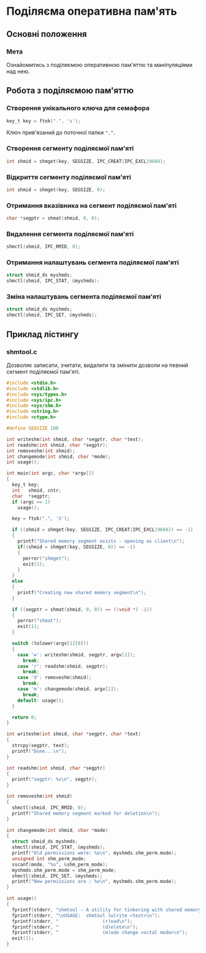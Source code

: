 # Поділяєма оперативна пам'ять

## Основні положення

### Мета
Ознайомитись з поділяємою оперативною пам'яттю та маніпуляціями над нею.

## Робота з поділяємою пам'яттю

### Створення унікального ключа для семафора
```c
key_t key = ftok(".", 's');
```
Ключ прив'язаний до поточної папки `"."`.

### Створення сегменту поділяємої пам'яті
```c
int shmid = shmget(key, SEGSIZE, IPC_CREAT|IPC_EXCL|0666);
```

### Відкриття сегменту поділяємої пам'яті
```c
int shmid = shmget(key, SEGSIZE, 0);
```

### Отримання вказівника на сегмент поділяємої пам'яті
```c
char *segptr = shmat(shmid, 0, 0);
```

### Видалення сегмента поділяємої пам'яті
```c
shmctl(shmid, IPC_RMID, 0);
```

### Отримання налаштувань сегмента поділяємої пам'яті
```c
struct shmid_ds myshmds;
shmctl(shmid, IPC_STAT, &myshmds);
```

### Зміна налаштувань сегмента поділяємої пам'яті
```c
struct shmid_ds myshmds;
shmctl(shmid, IPC_SET, &myshmds);
```

## Приклад лістингу

### shmtool.c
Дозволяє записати, зчитати, видалити та змінити дозволи на певний сегмент поділяємої пам'яті.

```c
#include <stdio.h>
#include <stdlib.h>
#include <sys/types.h>
#include <sys/ipc.h>
#include <sys/shm.h>
#include <string.h>
#include <ctype.h>

#define SEGSIZE 100

int writeshm(int shmid, char *segptr, char *text);
int readshm(int shmid, char *segptr);
int removeshm(int shmid);
int changemode(int shmid, char *mode);
int usage();

int main(int argc, char *argv[])
{
  key_t key;
  int   shmid, cntr;
  char  *segptr;
  if (argc == 1)
    usage();

  key = ftok(".", 'S');

  if ((shmid = shmget(key, SEGSIZE, IPC_CREAT|IPC_EXCL|0666)) == -1)
  {
    printf("Shared memory segment exists - opening as client\n");
    if((shmid = shmget(key, SEGSIZE, 0)) == -1)
    {
      perror("shmget");
      exit(1);
    }
  }
  else
  {
    printf("Creating new shared memory segment\n");
  }

  if ((segptr = shmat(shmid, 0, 0)) == ((void *) -1))
  {
    perror("shmat");
    exit(1);
  }

  switch (tolower(argv[1][0]))
  {
    case 'w': writeshm(shmid, segptr, argv[2]);
      break;
    case 'r': readshm(shmid, segptr);
      break;
    case 'd': removeshm(shmid);
      break;
    case 'm': changemode(shmid, argv[2]);
      break;
    default: usage();
  }

  return 0;
}

int writeshm(int shmid, char *segptr, char *text)
{
  strcpy(segptr, text);
  printf("Done...\n");
}

int readshm(int shmid, char *segptr)
{
  printf("segptr: %s\n", segptr);
}

int removeshm(int shmid)
{
  shmctl(shmid, IPC_RMID, 0);
  printf("Shared memory segment marked for deletion\n");
}

int changemode(int shmid, char *mode)
{
  struct shmid_ds myshmds;
  shmctl(shmid, IPC_STAT, &myshmds);
  printf("Old permissions were: %o\n", myshmds.shm_perm.mode);
  unsigned int shm_perm_mode;
  sscanf(mode, "%o", &shm_perm_mode);
  myshmds.shm_perm.mode = shm_perm_mode;
  shmctl(shmid, IPC_SET, &myshmds);
  printf("New permissions are : %o\n", myshmds.shm_perm.mode);
}

int usage()
{
  fprintf(stderr, "shmtool - A utility for tinkering with shared memory\n");
  fprintf(stderr, "\nUSAGE:  shmtool (w)rite <text>\n");
  fprintf(stderr, "                (r)ead\n");
  fprintf(stderr, "                (d)elete\n");
  fprintf(stderr, "                (m)ode change <octal mode>\n");
  exit(1);
}
```

